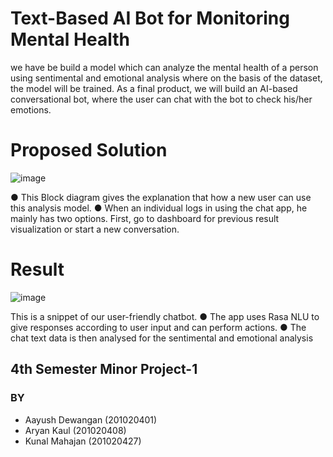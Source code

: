 # Text-Based AI Bot for Monitoring Mental Health
we have be build a model which can analyze the mental health of a person
using sentimental and emotional analysis where on the basis of the dataset, the model will be
trained. As a final product, we will build an AI-based conversational bot, where the user can
chat with the bot to check his/her emotions.

# Proposed Solution 
![image](https://user-images.githubusercontent.com/79148304/179160500-015a8b37-1804-4a1b-b508-12c211ed947b.png)

● This Block diagram gives the explanation that how a new user can use this analysis
model.
● When an individual logs in using the chat app, he mainly has two options. First, go to
dashboard for previous result visualization or start a new conversation.

# Result 
![image](https://user-images.githubusercontent.com/79148304/179160716-6ee9411c-a9ff-460d-92a3-d1453ef33207.png)

This is a snippet of our user-friendly chatbot.
● The app uses Rasa NLU to give responses according to user input and can perform
actions.
● The chat text data is then analysed for the sentimental and emotional analysis



## 4th Semester Minor Project-1 

### BY 
- Aayush Dewangan (201020401)
- Aryan Kaul (201020408)
- Kunal Mahajan (201020427) 

